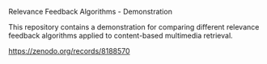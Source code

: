 Relevance Feedback Algorithms - Demonstration

This repository contains a demonstration for comparing different relevance feedback algorithms applied to content-based multimedia retrieval. 

https://zenodo.org/records/8188570 